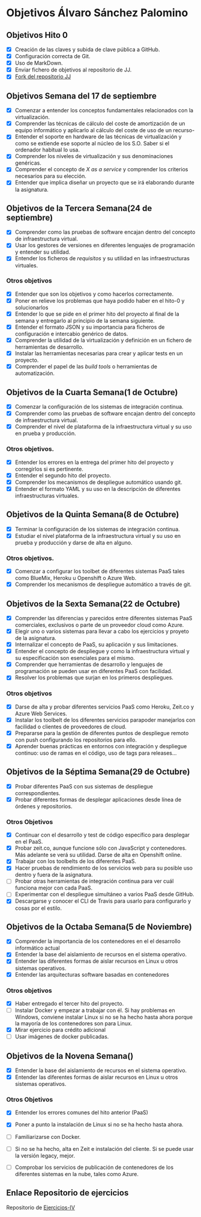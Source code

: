 # Objetivos Álvaro Sánchez Palomino


## Objetivos Hito 0
- [X] Creación de las claves y subida de clave pública a GitHub.
- [X] Configuración correcta de Git.
- [X] Uso de MarkDown.
- [X] Enviar fichero de objetivos al repositorio de JJ.
- [X] [Fork del repositorio JJ](https://github.com/Alvarosanpal/IV-18-19)

## Objetivos Semana del 17 de septiembre
- [X] Comenzar a entender los conceptos fundamentales relacionados con la virtualización.
- [X] Comprender las técnicas de cálculo del coste de amortización de un equipo informático y aplicarlo al cálculo del coste de uso de un recurso-
- [X] Entender el soporte en hardware de las técnicas de virtualización y como se extiende ese soporte al núcleo de los S.O. Saber si el ordenador habitual lo usa.
- [X] Comprender los niveles de virtualización y sus denominaciones genéricas.
- [X] Comprender el concepto de *X as a service* y comprender los criterios necesarios para su elección.
- [X] Entender que implica diseñar un proyecto que se irá elaborando durante la asignatura.

## Objetivos de la Tercera Semana(24 de septiembre)
- [X] Comprender como las pruebas de software encajan dentro del concepto de infraestructura virtual.
- [X] Usar los gestores de versiones en diferentes lenguajes de programación y entender su utilidad.
- [X] Entender los ficheros de *requisitos* y su utilidad en las infraestructuras virtuales.
### Otros objetivos
- [X] Entender que son los objetivos y como hacerlos correctamente.
- [X] Poner en relieve los problemas que haya podido haber en el hito-0 y solucionarlos
- [X] Entender lo que se pide en el primer hito del proyecto al final de la semana y entregarlo al principio de la semana siguiente.
- [X] Entender el formato JSON y su importancia para ficheros de configuración e intercabio genérico de datos.
- [X] Comprender la utilidad de la virtualización y definición en un fichero de herramientas de desarrollo.
- [X] Instalar las herramientas necesarias para crear y aplicar tests en un proyecto.
- [X] Comprender el papel de las *build tools* o herramientas de automatización.

## Objetivos de la Cuarta Semana(1 de Octubre)
- [X] Comenzar la configuración de los sistemas de integración continua.
- [X] Comprender como las pruebas de software encajan dentro del concepto de infraestructura virtual.
- [X] Comprender el nivel de plataforma de la infraestructura virtual y su uso en prueba y producción.
### Otros objetivos.
- [X] Entender los errores en la entrega del primer hito del proyecto y corregirlos si es pertinente.
- [X] Entender el segundo hito del proyecto.
- [X] Comprender los mecanismos de despliegue automático usando git.
- [X] Entender el formato YAML y su uso en la descripción de diferentes infraestructuras virtuales.

## Objetivos de la Quinta Semana(8 de Octubre)
- [X] Terminar la configuración de los sistemas de integración continua.
- [X] Estudiar el nivel plataforma de la infraestructura virtual y su uso en prueba y producción y darse de alta en alguno.
### Otros objetivos.
- [X] Comenzar a configurar los toolbet de diferentes sistemas PaaS tales como BlueMix, Heroku u Openshift o Azure Web.
- [X] Comprender los mecanismos de despliegue automático a través de git.

## Objetivos de la Sexta Semana(22 de Octubre)
- [X] Comprender las diferencias y parecidos entre diferentes sistemas PaaS comerciales, exclusivos o parte de un proveedor cloud como Azure.
- [X] Elegir uno o varios sistemas para llevar a cabo los ejercicios y proyeto de la asignatura. 
- [X] Internalizar el concepto de PaaS, su aplicación y sus limitaciones.
- [X] Entender el concepto de despliegue y como la infraestructura virtual y su especificación son esenciales para el mismo.
- [X] Comprender que herramientas de desarrollo y lenguajes de programación se pueden usar en diferentes PaaS con facilidad.
- [X] Resolver los problemas que surjan en los primeros despliegues.
### Otros objetivos
- [X] Darse de alta y probar diferentes servicios PaaS como Heroku, Zeit.co y Azure Web Services.
- [X] Instalar los toolbelt de los diferentes servicios parapoder manejarlos con facilidad o clientes de proveedores de cloud.
- [X] Prepararse para la gestión de diferentes puntos de despliegue remoto con push configurando los repositorios para ello.
- [X] Aprender buenas prácticas en entornos con integración y despliegue continuo: uso de ramas en el código, uso de tags para releases...

## Objetivos de la Séptima Semana(29 de Octubre)
- [X] Probar diferentes PaaS con sus sistemas de despliegue correspondientes.
- [X] Probar diferentes formas de desplegar aplicaciones desde línea de órdenes y repositorios.
### Otros Objetivos
- [X] Continuar con el desarrollo y test de código específico para desplegar en el PaaS.
- [X] Probar zeit.co, aunque funcione sólo con JavaScript y contenedores. Más adelante se verá su utilidad. Darse de alta en Openshift online.
- [X] Trabajar con los toolbelts de los diferentes PaaS.
- [X] Hacer pruebas de rendimiento de los servicios web para su posible uso dentro y fuera de la asignatura.
- [ ] Probar otras herramientas de integración continua para ver cuál funciona mejor con cada PaaS.
- [ ] Experimentar con el despliegue simultáneo a varios PaaS desde GitHub.
- [X] Descargarse y conocer el CLI de Travis para usarlo para configurarlo y cosas por el estilo.

## Objetivos de la Octaba Semana(5 de Noviembre)
- [X] Comprender la importancia de los contenedores en el el desarrollo informático actual
- [X] Entender la base del aislamiento de recursos en el sistema operativo.
- [X] Entender las diferentes formas de aislar recursos en Linux u otros sistemas operativos.
- [X] Entender las arquitecturas software basadas en contenedores
### Otros objetivos
- [X] Haber entregado el tercer hito del proyecto.
- [ ] Instalar Docker y empezar a trabajar con él. Si hay problemas en Windows, conviene instalar Linux si no se ha hecho hasta ahora porque la mayoría de los contenedores son para Linux.
- [X] Mirar ejercicio para crédito adicional
- [ ] Usar imágenes de docker publicadas.

## Objetivos de la Novena Semana()
- [X] Entender la base del aislamiento de recursos en el sistema operativo.
- [X] Entender las diferentes formas de aislar recursos en Linux u otros sistemas operativos.
### Otros Objetivos
- [X] Entender los errores comunes del hito anterior (PaaS)
- [X] Poner a punto la instalación de Linux si no se ha hecho hasta ahora.
- [ ] Familiarizarse con Docker.
- [ ] Si no se ha hecho, alta en Zeit e instalación del cliente. Si se puede usar la versión legacy, mejor.
- [ ] Comprobar los servicios de publicación de contenedores de los diferentes sistemas en la nube, tales como Azure.



## Enlace Repositorio de ejercicios
 Repositorio de  [Ejercicios-IV](https://github.com/Alvarosanpal/Ejercicios-IV)

 
 



